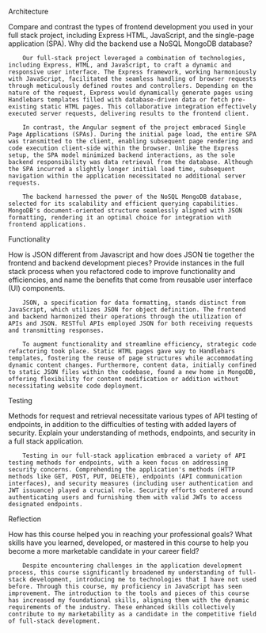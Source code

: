 Architecture

  Compare and contrast the types of frontend development you used in your full stack project, including Express HTML, JavaScript, and the single-page application (SPA).
  Why did the backend use a NoSQL MongoDB database?

        Our full-stack project leveraged a combination of technologies, including Express, HTML, and JavaScript, to craft a dynamic and responsive user interface. The Express framework, working harmoniously with JavaScript, facilitated the seamless handling of browser requests through meticulously defined routes and controllers. Depending on the nature of the request, Express would dynamically generate pages using Handlebars templates filled with database-driven data or fetch pre-existing static HTML pages. This collaborative integration effectively executed server requests, delivering results to the frontend client.

        In contrast, the Angular segment of the project embraced Single Page Applications (SPAs). During the initial page load, the entire SPA was transmitted to the client, enabling subsequent page rendering and code execution client-side within the browser. Unlike the Express setup, the SPA model minimized backend interactions, as the sole backend responsibility was data retrieval from the database. Although the SPA incurred a slightly longer initial load time, subsequent navigation within the application necessitated no additional server requests.

        The backend harnessed the power of the NoSQL MongoDB database, selected for its scalability and efficient querying capabilities. MongoDB's document-oriented structure seamlessly aligned with JSON formatting, rendering it an optimal choice for integration with frontend applications.

Functionality

  How is JSON different from Javascript and how does JSON tie together the frontend and backend development pieces?
  Provide instances in the full stack process when you refactored code to improve functionality and efficiencies, and name the benefits that come from reusable user interface (UI) components.

        JSON, a specification for data formatting, stands distinct from JavaScript, which utilizes JSON for object definition. The frontend and backend harmonized their operations through the utilization of APIs and JSON. RESTful APIs employed JSON for both receiving requests and transmitting responses.

        To augment functionality and streamline efficiency, strategic code refactoring took place. Static HTML pages gave way to Handlebars templates, fostering the reuse of page structures while accommodating dynamic content changes. Furthermore, content data, initially confined to static JSON files within the codebase, found a new home in MongoDB, offering flexibility for content modification or addition without necessitating website code deployment.

Testing

  Methods for request and retrieval necessitate various types of API testing of endpoints, in addition to the difficulties of testing with added layers of security. Explain your understanding of methods, endpoints, and security in a full stack application.

        Testing in our full-stack application embraced a variety of API testing methods for endpoints, with a keen focus on addressing security concerns. Comprehending the application's methods (HTTP methods like GET, POST, PUT, DELETE), endpoints (API communication interfaces), and security measures (including user authentication and JWT issuance) played a crucial role. Security efforts centered around authenticating users and furnishing them with valid JWTs to access designated endpoints.

Reflection

  How has this course helped you in reaching your professional goals? What skills have you learned, developed, or mastered in this course to help you become a more marketable candidate in your career field?

        Despite encountering challenges in the application development process, this course significantly broadened my understanding of full-stack development, introducing me to technologies that I have not used before. Through this course, my proficiency in JavaScript has seen improvement. The introduction to the tools and pieces of this course has increased my foundational skills, aligning them with the dynamic requirements of the industry. These enhanced skills collectively contribute to my marketability as a candidate in the competitive field of full-stack development.
